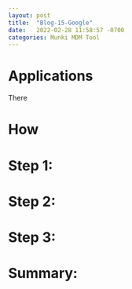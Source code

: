 ```yaml
---
layout: post
title:  "Blog-15-Google"
date:   2022-02-28 11:58:57 -0700
categories: Munki MDM Tool
---
```


<h1> Applications</h1>
      There 

<h1>How </h1>


<h1>Step 1: </h1>

<h1>Step 2: </h1>

 <h1>Step 3: </h1>

<h1>Summary: </h1>


